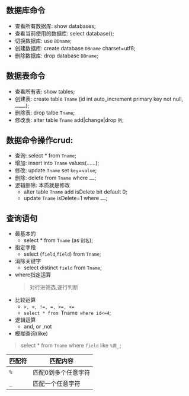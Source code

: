 ## 数据库命令
- 查看所有数据库: show databases;
- 查看当前使用的数据库: select database();
- 切换数据库: use `BDname`;
- 创建数据库: create database `DBname` charset=utf8;
- 删除数据库: drop database `DBname`;


## 数据表命令
- 查看所有表: show tables;
- 创建表: create table `Tname` (id int auto_increment primary key not null, `…………`);
- 删除表: drop talbe `Tname`;
- 修改表: alter table `Tname` add|change|drop `列`;


## 数据命令操作crud:
- 查询: select * from `Tname`;
- 增加: insert into `Tname` values(……);
- 修改: update `Tname` set `key`=`value`;
- 删除: delete from `Tname` where `……`;
- 逻辑删除: 本质就是修改
    - alter table `Tname` add isDelete bit default 0;
    - update `Tname` isDelete=1 where `……`;
    

## 查询语句
- 最基本的
    - select * from `Tname` (as `别名`);
- 指定字段
    - select (`field`,`field`) from `Tname`;
- 消除关键字
    - select distinct `field` from `Tname`;
- where指定运算
    > 对行进筛选,逐行判断
- 比较运算
    - `>, <, !=, =, >=, <=`
    - `select * from `Tname` where id<=4`;
- 逻辑运算
    - and, or ,not
- 模糊查询(like)
> select * from `Tname` where `field` like `%黄_`;
> 
匹配符 | 匹配内容
--| --
`% `    |	匹配0到多个任意字符
`_`	|  	匹配一个任意字符







